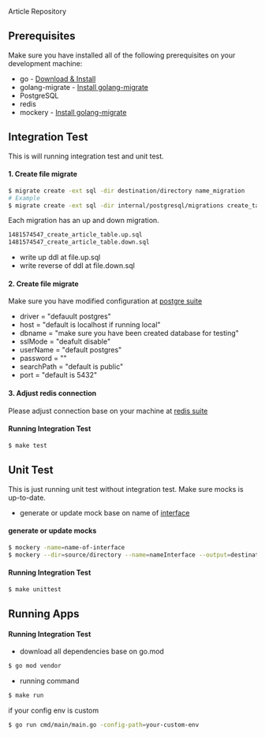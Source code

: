 
Article Repository

## Prerequisites
Make sure you have installed all of the following prerequisites on your development machine:
* go - [Download & Install](https://go.dev/dl/)
* golang-migrate - [Install golang-migrate](https://github.com/golang-migrate/migrate)
* PostgreSQL
* redis
* mockery - [Install golang-migrate](https://github.com/vektra/mockery)


## Integration Test
This is will running integration test and unit test.
#### 1. Create file migrate
```bash
$ migrate create -ext sql -dir destination/directory name_migration
# Example
$ migrate create -ext sql -dir internal/postgresql/migrations create_table_applicant_score
```

Each migration has an up and down migration.
```bash
1481574547_create_article_table.up.sql
1481574547_create_article_table.down.sql
```
* write up ddl at file.up.sql
* write reverse of ddl at file.down.sql

#### 2. Create file migrate
Make sure you have modified configuration at [postgre suite](./internal/postgresql/postgre_suite.go)
* driver     = "defauult postgres"
* host       = "default is localhost if running local"
* dbname     = "make sure you have been created database for testing"
* sslMode    = "deafult disable"
* userName   = "default postgres"
* password   = ""
* searchPath = "default is public"
* port       = "default is 5432"


#### 3. Adjust redis connection
Please adjust connection base on your machine at [redis suite](./internal/cache/redis_suite.go)

#### Running Integration Test
```bash
$ make test
```

## Unit Test
This is just running unit test without integration test. Make sure mocks is up-to-date.
* generate or update mock base on name of [interface](src/business/contract.go)
#### generate or update mocks
```bash
$ mockery -name=name-of-interface
$ mockery --dir=source/directory --name=nameInterface --output=destination/directory
```
#### Running Integration Test
```bash
$ make unittest
```

## Running Apps
#### Running Integration Test
* download all dependencies base on go.mod
```bash
$ go mod vendor
```
* running command
```bash
$ make run
```

if your config env is custom
```bash
$ go run cmd/main/main.go -config-path=your-custom-env
```

